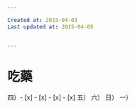 ```yaml
---

Created at: 2015-04-03
Last updated at: 2015-04-05


---
```


# 吃藥


四）- [x] - [x] - [x] - [x] 
五）
六）
日）
一）

